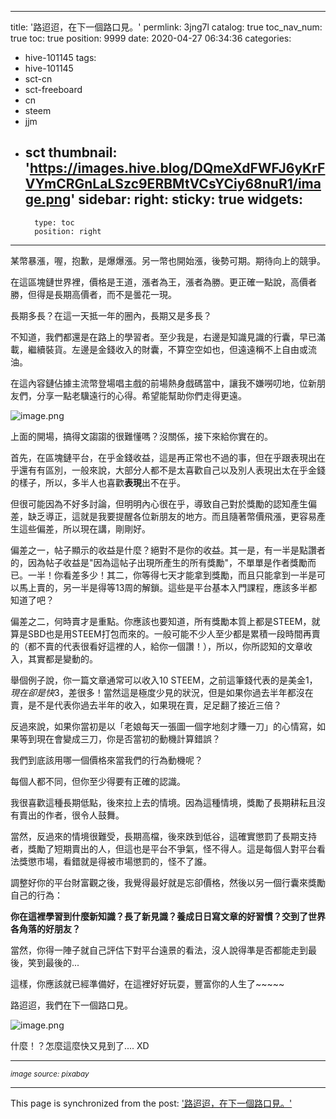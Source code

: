 
---
title: '路迢迢，在下一個路口見。'
permlink: 3jng7l
catalog: true
toc_nav_num: true
toc: true
position: 9999
date: 2020-04-27 06:34:36
categories:
- hive-101145
tags:
- hive-101145
- sct-cn
- sct-freeboard
- cn
- steem
- jjm
- sct
thumbnail: 'https://images.hive.blog/DQmeXdFWFJ6yKrFVYmCRGnLaLSzc9ERBMtVCsYCiy68nuR1/image.png'
sidebar:
    right:
        sticky: true
widgets:
    -
        type: toc
        position: right
---


某幣暴漲，喔，抱歉，是爆爆漲。另一幣也開始漲，後勢可期。期待向上的競爭。

在這區塊鏈世界裡，價格是王道，漲者為王，漲者為勝。更正確一點說，高價者勝，但得是長期高價者，而不是曇花一現。

長期多長？在這一天抵一年的圈內，長期又是多長？

不知道，我們都還是在路上的學習者。至少我是，右邊是知識見識的行囊，早已滿載，繼續裝貨。左邊是金錢收入的財囊，不算空空如也，但遠遠稱不上自由或流油。

在這內容鏈佔據主流幣登場唱主戲的前場熱身戲碼當中，讓我不嫌嘮叨地，位新朋友們，分享一點老驥遠行的心得。希望能幫助你們走得更遠。

![image.png](https://images.hive.blog/DQmeXdFWFJ6yKrFVYmCRGnLaLSzc9ERBMtVCsYCiy68nuR1/image.png)

上面的開場，搞得文謅謅的很難懂嗎？沒關係，接下來給你實在的。

首先，在區塊鏈平台，在乎金錢收益，這是再正常也不過的事，但在乎跟表現出在乎還有有區別，一般來說，大部分人都不是太喜歡自己以及別人表現出太在乎金錢的樣子，所以，多半人也喜歡**表現**出不在乎。

但很可能因為不好多討論，但明明內心很在乎，導致自己對於獎勵的認知產生偏差，缺乏導正，這就是我要提醒各位新朋友的地方。而且隨著幣價飛漲，更容易產生這些偏差，所以現在講，剛剛好。

偏差之一，帖子顯示的收益是什麼？絕對不是你的收益。其一是，有一半是點讚者的，因為帖子收益是"因為這帖子出現所產生的所有獎勵"，不單單是作者獎勵而已。一半！你看差多少！其二，你等得七天才能拿到獎勵，而且只能拿到一半是可以馬上賣的，另一半是得等13周的解鎖。這些是平台基本入門課程，應該多半都知道了吧？

偏差之二，何時賣才是重點。你應該也要知道，所有獎勵本質上都是STEEM，就算是SBD也是用STEEM打包而來的。一般可能不少人至少都是累積一段時間再賣的（都不賣的代表很看好這裡的人，給你一個讚！），所以，你所認知的文章收入，其實都是變動的。

舉個例子說，你一篇文章通常可以收入10 STEEM，之前這筆錢代表的是美金$1，現在卻是快$3，差很多！當然這是極度少見的狀況，但是如果你過去半年都沒在賣，是不是代表你過去半年的收入，如果現在賣，足足翻了接近三倍？

反過來說，如果你當初是以「老娘每天一張圖一個字地刻才賺一刀」的心情寫，如果等到現在會變成三刀，你是否當初的動機計算錯誤？

我們到底該用哪一個價格來當我們的行為動機呢？

每個人都不同，但你至少得要有正確的認識。

我很喜歡這種長期低點，後來拉上去的情境。因為這種情境，獎勵了長期耕耘且沒有賣出的作者，很令人鼓舞。

當然，反過來的情境很難受，長期高檔，後來跌到低谷，這確實懲罰了長期支持者，獎勵了短期賣出的人，但這也是平台不爭氣，怪不得人。這是每個人對平台看法獎懲市場，看錯就是得被市場懲罰的，怪不了誰。

調整好你的平台財富觀之後，我覺得最好就是忘卻價格，然後以另一個行囊來獎勵自己的行為：

**你在這裡學習到什麼新知識？長了新見識？養成日日寫文章的好習慣？交到了世界各角落的好朋友？**

當然，你得一陣子就自己評估下對平台遠景的看法，沒人說得準是否都能走到最後，笑到最後的...

這樣，你應該就已經準備好，在這裡好好玩耍，豐富你的人生了~~~~~

路迢迢，我們在下一個路口見。

![image.png](https://images.hive.blog/DQmaDJsEUNT9WKSWAY6JwRdCDFkubnMLCescPvBP37gLHdm/image.png)

什麼！？怎麼這麼快又見到了.... XD

****
<sub>*image source: pixabay*</sub>

- - -

This page is synchronized from the post: ['路迢迢，在下一個路口見。'](https://steemit.com/@deanliu/3jng7l)
